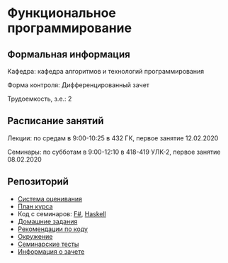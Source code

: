 # Функциональное программирование

## Формальная информация

Кафедра: кафедра алгоритмов и технологий программирования

Форма контроля: Дифференцированный зачет

Трудоемкость, з.е.: 2

## Расписание занятий

Лекции: по средам в 9:00-10:25 в 432 ГК, первое занятие 12.02.2020

Семинары: по субботам в 9:00-12:10 в 418-419 УЛК-2, первое занятие 08.02.2020

## Репозиторий

* [Система оценивания](scoring.md)
* [План курса](plan.md)
* Код с семинаров: [F#](FSharp/), [Haskell](Haskell/)
* [Домашние задания](contests.md)
* [Рекомендации по коду](issues.md)
* [Окружение](environment.md)
* [Семинарские тесты](tests.md)
* [Информация о зачете](exam.md)
